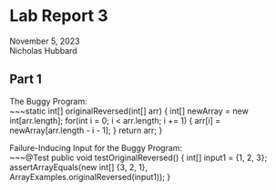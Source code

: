 # __Lab Report 3__  
November 5, 2023  
Nicholas Hubbard  

## Part 1
The Buggy Program:  
\~~~static int[] originalReversed(int[] arr) {
    int[] newArray = new int[arr.length];
    for(int i = 0; i < arr.length; i += 1) {
      arr[i] = newArray[arr.length - i - 1];
    }
    return arr;
  }

Failure-Inducing Input for the Buggy Program:  
\~~~@Test
  public void testOriginalReversed() {
    int[] input1 = {1, 2, 3};
    assertArrayEquals(new int[] {3, 2, 1}, ArrayExamples.originalReversed(input1));
  }

